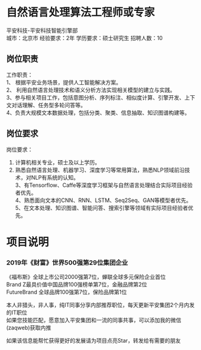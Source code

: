 # 自然语言处理算法工程师或专家
平安科技-平安科技智能引擎部  
城市：北京市 经验要求：2年 学历要求：硕士研究生  招聘人数：10

## 岗位职责
工作职责：   
1、 根据平安业务场景，提供人工智能解决方案。   
2、 利用自然语言处理技术和语义分析方法实现相关模型的建立与实践。   
3、参与相关项目工作，包括意图分析、序列标注、相似度计算、引擎开发、上下文对话理解、任务型多轮问答等。   
4、负责大规模文本数据处理，包括分类、聚类、信息抽取、知识图谱构建等。

## 岗位要求
岗位要求：   
1. 计算机相关专业，硕士及以上学历。   
2. 熟悉自然语言处理、机器学习、深度学习等常用算法，熟悉NLP领域前沿技术，对NLP有系统的认知。   
3、有Tensorflow、Caffe等深度学习框架与自然语言处理结合实际项目经验者优先。   
4、熟悉面向文本的CNN、RNN、LSTM、Seq2Seq、GAN等模型者优先。   
5、在文本处理、知识图谱、智能问答、搜索引擎等领域有实际项目经验者优先。

# 项目说明

### 2019年《财富》世界500强第29位集团企业
《福布斯》全球上市公司2000强第7位，蝉联全球多元保险企业首位  
Brand Z最具价值中国品牌100强榜单第7位，金融品牌第2位  
FutureBrand 全球品牌100强第7位，保险品牌第1位

本人非猎头，非人事，纯IT同事分享内部推荐职位，每天更新平安集团2个月内发的IT职位  
如果您技能匹配，愿意加入平安集团和一流的同事共事，可以添加我的微信(zaqweb)获取内推 

如果该信息能帮忙获得更好的发展请为项目点亮Star，转发给有需要的朋友




